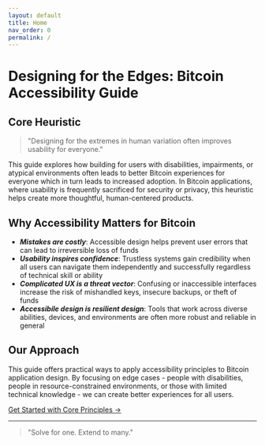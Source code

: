 ```yaml
---
layout: default
title: Home
nav_order: 0
permalink: /
---
```


# Designing for the Edges: Bitcoin Accessibility Guide

## Core Heuristic

> "Designing for the extremes in human variation often improves usability for everyone."

This guide explores how building for users with disabilities, impairments, or atypical environments often leads to better Bitcoin experiences for everyone which in turn leads to increased adoption. In Bitcoin applications, where usability is frequently sacrificed for security or privacy, this heuristic helps create more thoughtful, human-centered products.

## Why Accessibility Matters for Bitcoin

- ***Mistakes are costly***: Accessible design helps prevent user errors that can lead to irreversible loss of funds
- ***Usability inspires confidence***: Trustless systems gain credibility when all users can navigate them independently and successfully regardless of technical skill or ability
- ***Complicated UX is a threat vector***: Confusing or inaccessible interfaces increase the risk of mishandled keys, insecure backups, or theft of funds
- ***Accessibile design is resilient design***: Tools that work across diverse abilities, devices, and environments are often more robust and reliable in general

## Our Approach

This guide offers practical ways to apply accessibility principles to Bitcoin application design. By focusing on edge cases - people with disabilities, people in resource-constrained environments, or those with limited technical knowledge - we can create better experiences for all users.

[Get Started with Core Principles →](principles.html)

---

> "Solve for one. Extend to many."
